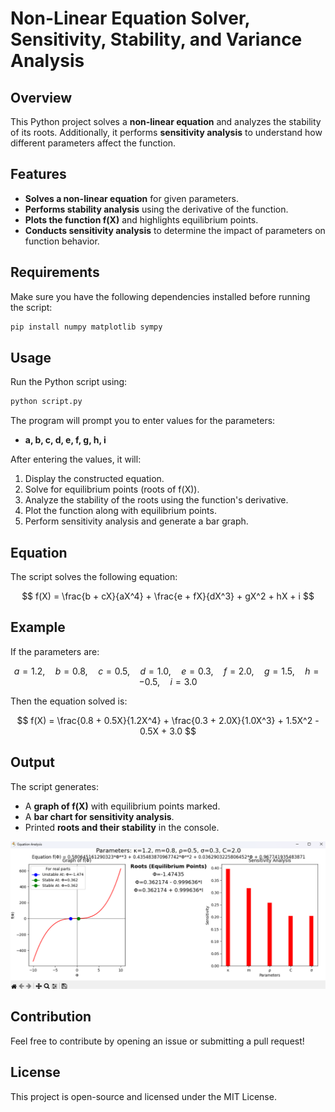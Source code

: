 # Non-Linear Equation Solver, Sensitivity, Stability, and Variance Analysis

## Overview
This Python project solves a **non-linear equation** and analyzes the stability of its roots. Additionally, it performs **sensitivity analysis** to understand how different parameters affect the function.

## Features
- **Solves a non-linear equation** for given parameters.
- **Performs stability analysis** using the derivative of the function.
- **Plots the function f(X)** and highlights equilibrium points.
- **Conducts sensitivity analysis** to determine the impact of parameters on function behavior.

## Requirements
Make sure you have the following dependencies installed before running the script:

```bash
pip install numpy matplotlib sympy
```

## Usage
Run the Python script using:

```bash
python script.py
```

The program will prompt you to enter values for the parameters:
- **a, b, c, d, e, f, g, h, i**

After entering the values, it will:
1. Display the constructed equation.
2. Solve for equilibrium points (roots of f(X)).
3. Analyze the stability of the roots using the function's derivative.
4. Plot the function along with equilibrium points.
5. Perform sensitivity analysis and generate a bar graph.

## Equation
The script solves the following equation:

$$
f(X) = \frac{b + cX}{aX^4} + \frac{e + fX}{dX^3} + gX^2 + hX + i
$$

## Example
If the parameters are:

$$
a = 1.2, \quad b = 0.8, \quad c = 0.5, \quad d = 1.0, \quad e = 0.3, \quad f = 2.0, \quad g = 1.5, \quad h = -0.5, \quad i = 3.0
$$

Then the equation solved is:

$$
f(X) = \frac{0.8 + 0.5X}{1.2X^4} + \frac{0.3 + 2.0X}{1.0X^3} + 1.5X^2 - 0.5X + 3.0
$$

## Output
The script generates:
- A **graph of f(X)** with equilibrium points marked.
- A **bar chart for sensitivity analysis**.
- Printed **roots and their stability** in the console.

![Equation Analysis](Analysis_Graph.png)

## Contribution
Feel free to contribute by opening an issue or submitting a pull request!

## License
This project is open-source and licensed under the MIT License.
